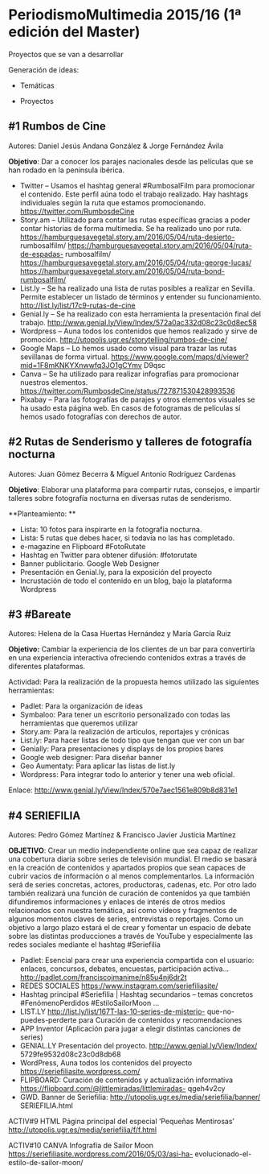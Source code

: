 
# PeriodismoMultimedia 2015/16 (1ª edición del Master)


Proyectos que se van a desarrollar 

Generación de ideas: 

* Temáticas



* Proyectos 

## #1 Rumbos de Cine
  Autores: Daniel Jesús Andana González & Jorge Fernández Ávila

**Objetivo**: Dar a conocer los parajes nacionales desde las películas que se han rodado
en la península ibérica.

* Twitter – Usamos el hashtag general #RumbosalFilm para promocionar el contenido. Este perfil aúna todo el trabajo realizado. Hay hashtags individuales según la ruta que estamos promocionando.
https://twitter.com/RumbosdeCine
* Story.am – Utilizado para contar las rutas específicas gracias a poder contar historias de forma multimedia. Se ha realizado uno por ruta. https://hamburguesavegetal.story.am/2016/05/04/ruta-desierto- rumbosalfilm/ https://hamburguesavegetal.story.am/2016/05/04/ruta-de-espadas- rumbosalfilm/ https://hamburguesavegetal.story.am/2016/05/04/ruta-george-lucas/ https://hamburguesavegetal.story.am/2016/05/04/ruta-bond-rumbosalfilm/
* List.ly – Se ha realizado una lista de rutas posibles a realizar en Sevilla. Permite establecer un listado de términos y entender su funcionamiento. http://list.ly/list/17c9-rutas-de-cine
* Genial.ly – Se ha realizado con esta herramienta la presentación final del trabajo. http://www.genial.ly/View/Index/572a0ac332d08c23c0d8ec58
* Wordpress – Auna todos los contenidos que hemos realizado y sirve de promoción.
http://utopolis.ugr.es/storytelling/rumbos-de-cine/
* Google Maps – Lo hemos usado como visual para trazar las rutas sevillanas de forma virtual. https://www.google.com/maps/d/viewer?mid=1F8mKNKYXnwwfq3JO1gCYmv D9qsc
* Canva – Se ha utilizado para realizar infografías para promocionar nuestros elementos.
https://twitter.com/RumbosdeCine/status/727871530428993536
* Pixabay – Para las fotografías de parajes y otros elementos visuales se ha usado esta página web. En casos de fotogramas de películas sí hemos usado fotografías con derechos de autor.



## #2 Rutas de Senderismo y talleres de fotografía nocturna
Autores: Juan Gómez Becerra & Miguel Antonio Rodríguez Cardenas

**Objetivo**: Elaborar una plataforma para compartir rutas, consejos, e impartir talleres sobre fotografía nocturna en diversas rutas de senderismo.

**Planteamiento: **

* Lista: 10 fotos para inspirarte en la fotografía nocturna.
* Lista: 5 rutas que debes hacer, si todavía no las has completado.
* e-magazine en Flipboard #FotoRutate
* Hashtag en Twitter para obtener difusión: #fotorutate
* Banner publicitario. Google Web Designer
* Presentación en Genial.ly, para la exposición del proyecto
* Incrustación de todo el contenido en un blog, bajo la plataforma Wordpress

## #3 #Bareate

Autores: Helena de la Casa Huertas Hernández y María García Ruiz

**Objetivo:** Cambiar la experiencia de los clientes de un bar para convertirla en una experiencia interactiva ofreciendo contenidos extras a través de diferentes plataformas.

Actividad: Para la realización de la propuesta hemos utilizado las siguientes herramientas:
- Padlet: Para la organización de ideas
- Symbaloo: Para tener un escritorio personalizado con todas las herramientas
que queremos utilizar
- Story.am: Para la realización de artículos, reportajes y crónicas
- List.ly: Para hacer listas de todo tipo que tengan que ver con un bar
- Genially: Para presentaciones y displays de los propios bares
- Google web designer: Para diseñar banner
- Geo Aumentaty: Para aplicar las listas de list.ly
- Wordpress: Para integrar todo lo anterior y tener una web oficial.

Enlace:
http://www.genial.ly/View/Index/570e7aec1561e809b8d831e1


## #4 SERIEFILIA
Autores:  Pedro Gómez Martínez & Francisco Javier Justicia Martínez

**OBJETIVO**: Crear un medio independiente online que sea capaz de realizar una cobertura diaria sobre series de televisión mundial. El medio se basará en la creación de contenidos y apartados propios que sean capaces de cubrir vacios de información o al menos complementarlos. La información será de series concretas, actores, productoras, cadenas, etc. Por otro lado también realizará una función de curación de contenidos ya que también difundiremos informaciones y enlaces de interés de otros medios relacionados con nuestra temática, así como vídeos y fragmentos de algunos momentos claves de series, entrevistas o reportajes. Como un objetivo a largo plazo estará el de crear y fomentar un espacio de debate sobre las distintas producciones a través de YouTube y especialmente las redes sociales mediante el hashtag #Seriefilia


* Padlet: Esencial para crear una experiencia compartida con el usuario: enlaces, concursos, debates, encuestas, participación activa... http://padlet.com/franciscojmanime/n85u4nj6dr2t
* REDES SOCIALES https://www.instagram.com/seriefiliasite/ 
* Hashtag principal #Seriefilia | Hashtag secundarios – temas concretos #FenómenoPerdidos #EstiloSailorMoon ...
* LIST.LY http://list.ly/list/167T-las-10-series-de-misterio- que-no-puedes-perderte  para Curación de contenidos y recomendaciones
* APP Inventor (Aplicación para jugar a elegir distintas canciones de series) 
* GENIAL.LY Presentación del proyecto. http://www.genial.ly/View/Index/ 5729fe9532d08c23c0d8db68
* WordPress, Auna todos los contenidos del proyecto https://seriefiliasite.wordpress.com/
* FLIPBOARD: Curación de contenidos y actualización informativa  https://flipboard.com/@littlemiradas/littlemiradas- qgeh4v2cy
* GWD. Banner de Seriefilia: http://utopolis.ugr.es/media/seriefilia/banner/ SERIEFILIA.html
  
ACTIV#9
HTML
Página principal del especial ‘Pequeñas
Mentirosas’
http://utopolis.ugr.es/media/seriefilia/f/f.html
 
ACTIV#10
CANVA
Infografía de Sailor Moon
https://seriefiliasite.wordpress.com/2016/05/03/asi-ha- evolucionado-el-estilo-de-sailor-moon/


